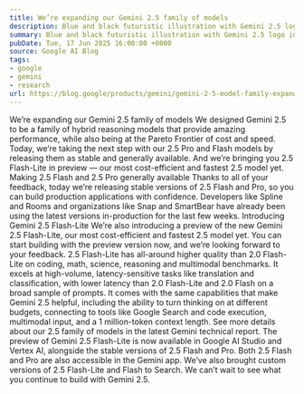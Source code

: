 ```yaml
---
title: We’re expanding our Gemini 2.5 family of models
description: Blue and black futuristic illustration with Gemini 2.5 logo in the middle
summary: Blue and black futuristic illustration with Gemini 2.5 logo in the middle
pubDate: Tue, 17 Jun 2025 16:00:00 +0000
source: Google AI Blog
tags:
- google
- gemini
- research
url: https://blog.google/products/gemini/gemini-2-5-model-family-expands/
---
```


We’re expanding our Gemini 2.5 family of models
We designed Gemini 2.5 to be a family of hybrid reasoning models that provide amazing performance, while also being at the Pareto Frontier of cost and speed. Today, we’re taking the next step with our 2.5 Pro and Flash models by releasing them as stable and generally available. And we’re bringing you 2.5 Flash-Lite in preview — our most cost-efficient and fastest 2.5 model yet.
Making 2.5 Flash and 2.5 Pro generally available
Thanks to all of your feedback, today we’re releasing stable versions of 2.5 Flash and Pro, so you can build production applications with confidence. Developers like Spline and Rooms and organizations like Snap and SmartBear have already been using the latest versions in-production for the last few weeks.
Introducing Gemini 2.5 Flash-Lite
We’re also introducing a preview of the new Gemini 2.5 Flash-Lite, our most cost-efficient and fastest 2.5 model yet. You can start building with the preview version now, and we’re looking forward to your feedback.
2.5 Flash-Lite has all-around higher quality than 2.0 Flash-Lite on coding, math, science, reasoning and multimodal benchmarks. It excels at high-volume, latency-sensitive tasks like translation and classification, with lower latency than 2.0 Flash-Lite and 2.0 Flash on a broad sample of prompts. It comes with the same capabilities that make Gemini 2.5 helpful, including the ability to turn thinking on at different budgets, connecting to tools like Google Search and code execution, multimodal input, and a 1 million-token context length.
See more details about our 2.5 family of models in the latest Gemini technical report.
The preview of Gemini 2.5 Flash-Lite is now available in Google AI Studio and Vertex AI, alongside the stable versions of 2.5 Flash and Pro. Both 2.5 Flash and Pro are also accessible in the Gemini app. We’ve also brought custom versions of 2.5 Flash-Lite and Flash to Search.
We can’t wait to see what you continue to build with Gemini 2.5.
